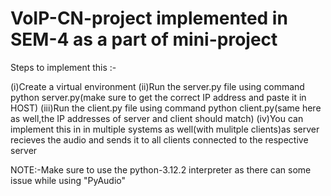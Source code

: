 # VoIP-CN-project implemented in SEM-4 as a part of mini-project
Steps to implement this :-
  
  (i)Create a virtual environment
  (ii)Run the server.py file using command python server.py(make sure to get the correct IP address and paste it in HOST) 
  (iii)Run the client.py file using command python client.py(same here as well,the IP addresses of server and client should match)
  (iv)You can implement this in in multiple systems as well(with mulitple clients)as server recieves the audio and sends it to all clients connected to the respective server

NOTE:-Make sure to use the python-3.12.2 interpreter as there can some issue while using "PyAudio"
